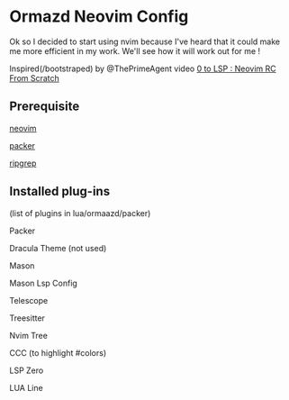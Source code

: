 # Ormazd Neovim Config

Ok so I decided to start using nvim because I've heard that it could make me more efficient in my work. We'll see how it will work out for me !

Inspired(/bootstraped) by @ThePrimeAgent video [0 to LSP : Neovim RC From Scratch](https://www.youtube.com/watch?v=w7i4amO\_zaE)

## Prerequisite

[neovim](https://github.com/neovim/neovim)

[packer](https://github.com/wbthomason/packer.nvim)

[ripgrep](https://github.com/BurntSushi/ripgrep)

## Installed plug-ins

(list of plugins in lua/ormaazd/packer)

Packer

Dracula Theme (not used)

Mason

Mason Lsp Config

Telescope

Treesitter

Nvim Tree

CCC (to highlight #colors)

LSP Zero

LUA Line
